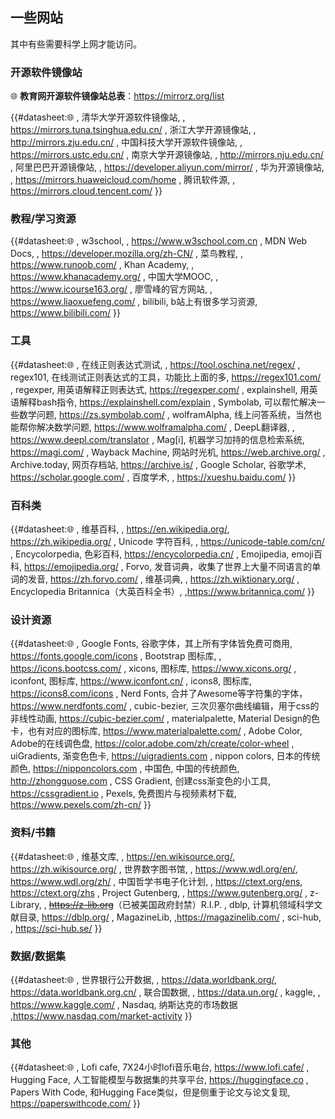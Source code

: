 ## 一些网站

其中有些需要科学上网才能访问。

### 开源软件镜像站

🌐 **教育网开源软件镜像站总表**：https://mirrorz.org/list

{{#datasheet:🌐
, 清华大学开源软件镜像站, , https://mirrors.tuna.tsinghua.edu.cn/
, 浙江大学开源镜像站, , http://mirrors.zju.edu.cn/
, 中国科技大学开源软件镜像站, , https://mirrors.ustc.edu.cn/
, 南京大学开源镜像站, , http://mirrors.nju.edu.cn/
, 阿里巴巴开源镜像站, , https://developer.aliyun.com/mirror/
, 华为开源镜像站, , https://mirrors.huaweicloud.com/home
, 腾讯软件源, , https://mirrors.cloud.tencent.com/
}}

### 教程/学习资源

{{#datasheet:🌐
, w3school, , https://www.w3school.com.cn
, MDN Web Docs, , https://developer.mozilla.org/zh-CN/
, 菜鸟教程, , https://www.runoob.com/
, Khan Academy, , https://www.khanacademy.org/
, 中国大学MOOC, , https://www.icourse163.org/
, 廖雪峰的官方网站, , https://www.liaoxuefeng.com/
, bilibili, b站上有很多学习资源, https://www.bilibili.com/
}}

### 工具

{{#datasheet:🌐
, 在线正则表达式测试, , https://tool.oschina.net/regex/
, regex101, 在线测试正则表达式的工具，功能比上面的多, https://regex101.com/
, regexper, 用英语解释正则表达式, https://regexper.com/
, explainshell, 用英语解释bash指令, https://explainshell.com/explain
, Symbolab, 可以帮忙解决一些数学问题, https://zs.symbolab.com/
, wolframAlpha, 线上问答系统，当然也能帮你解决数学问题, https://www.wolframalpha.com/
, DeepL翻译器, , https://www.deepl.com/translator
, Mag[i], 机器学习加持的信息检索系统, https://magi.com/
, Wayback Machine, 网站时光机, https://web.archive.org/
, Archive.today, 网页存档站, https://archive.is/
, Google Scholar, 谷歌学术, https://scholar.google.com/
, 百度学术, , https://xueshu.baidu.com/
}}

### 百科类

{{#datasheet:🌐
, 维基百科, , https://en.wikipedia.org/, https://zh.wikipedia.org/
, Unicode 字符百科, , https://unicode-table.com/cn/
, Encycolorpedia, 色彩百科, https://encycolorpedia.cn/
, Emojipedia, emoji百科, https://emojipedia.org/
, Forvo, 发音词典，收集了世界上大量不同语言的单词的发音, https://zh.forvo.com/
, 维基词典, , https://zh.wiktionary.org/
, Encyclopedia Britannica（大英百科全书）, ,https://www.britannica.com/
}}

### 设计资源

{{#datasheet:🌐
, Google Fonts, 谷歌字体，其上所有字体皆免费可商用, https://fonts.google.com/icons
, Bootstrap 图标库, , https://icons.bootcss.com/
, xicons, 图标库, https://www.xicons.org/
, iconfont, 图标库, https://www.iconfont.cn/
, icons8, 图标库, https://icons8.com/icons
, Nerd Fonts, 合并了Awesome等字符集的字体，https://www.nerdfonts.com/
, cubic-bezier, 三次贝塞尔曲线编辑，用于css的非线性动画, https://cubic-bezier.com/
, materialpalette, Material Design的色卡，也有对应的图标库, https://www.materialpalette.com/
, Adobe Color, Adobe的在线调色盘, https://color.adobe.com/zh/create/color-wheel
, uiGradients, 渐变色色卡, https://uigradients.com
, nippon colors, 日本的传统颜色, https://nipponcolors.com
, 中国色, 中国的传统颜色, http://zhongguose.com
, CSS Gradient, 创建css渐变色的小工具, https://cssgradient.io
, Pexels, 免费图片与视频素材下载, https://www.pexels.com/zh-cn/
}}

### 资料/书籍

{{#datasheet:🌐
, 维基文库, , https://en.wikisource.org/, https://zh.wikisource.org/
, 世界数字图书馆, , https://www.wdl.org/en/, https://www.wdl.org/zh/
, 中国哲学书电子化计划, , https://ctext.org/ens, https://ctext.org/zhs
, Project Gutenberg, , https://www.gutenberg.org/
, z-Library, , <s>https://z-lib.org</s>（已被美国政府封禁）R.I.P.
, dblp, 计算机领域科学文献目录, https://dblp.org/
, MagazineLib, ,https://magazinelib.com/
, sci-hub, , https://sci-hub.se/
}}

### 数据/数据集

{{#datasheet:🌐
, 世界银行公开数据, , https://data.worldbank.org/, https://data.worldbank.org.cn/
, 联合国数据, , https://data.un.org/
, kaggle, , https://www.kaggle.com/
, Nasdaq, 纳斯达克的市场数据 ,https://www.nasdaq.com/market-activity
}}

### 其他
{{#datasheet:🌐
, Lofi cafe, 7X24小时lofi音乐电台, https://www.lofi.cafe/
, Hugging Face, 人工智能模型与数据集的共享平台, https://huggingface.co
, Papers With Code, 和Hugging Face类似，但是侧重于论文与论文复现, https://paperswithcode.com/
}}
